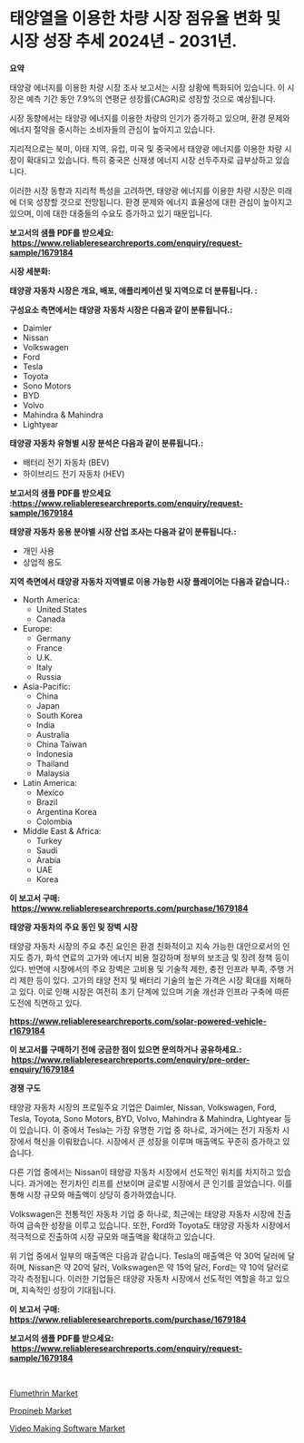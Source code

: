 <p><h1>태양열을 이용한 차량 시장 점유율 변화 및 시장 성장 추세 2024년 - 2031년.</h1></p><p><strong>요약</strong></p>
<p><p>태양광 에너지를 이용한 차량 시장 조사 보고서는 시장 상황에 특화되어 있습니다. 이 시장은 예측 기간 동안 7.9%의 연평균 성장률(CAGR)로 성장할 것으로 예상됩니다.</p><p>시장 동향에서는 태양광 에너지를 이용한 차량의 인기가 증가하고 있으며, 환경 문제와 에너지 절약을 중시하는 소비자들의 관심이 높아지고 있습니다.</p><p>지리적으로는 북미, 아태 지역, 유럽, 미국 및 중국에서 태양광 에너지를 이용한 차량 시장이 확대되고 있습니다. 특히 중국은 신재생 에너지 시장 선두주자로 급부상하고 있습니다.</p><p>이러한 시장 동향과 지리적 특성을 고려하면, 태양광 에너지를 이용한 차량 시장은 미래에 더욱 성장할 것으로 전망됩니다. 환경 문제와 에너지 효율성에 대한 관심이 높아지고 있으며, 이에 대한 대중들의 수요도 증가하고 있기 때문입니다.</p></p>
<p><strong>보고서의 샘플 PDF를 받으세요: &nbsp;<a href="https://www.reliableresearchreports.com/enquiry/request-sample/1679184">https://www.reliableresearchreports.com/enquiry/request-sample/1679184</a></strong></p>
<p><strong>시장 세분화:</strong></p>
<p><strong> 태양광 자동차 시장은 개요, 배포, 애플리케이션 및 지역으로 더 분류됩니다. :</strong></p>
<p><strong>구성요소 측면에서는 태양광 자동차 시장은 다음과 같이 분류됩니다.:</strong></p>
<p><ul><li>Daimler</li><li>Nissan</li><li>Volkswagen</li><li>Ford</li><li>Tesla</li><li>Toyota</li><li>Sono Motors</li><li>BYD</li><li>Volvo</li><li>Mahindra & Mahindra</li><li>Lightyear</li></ul></p>
<p><strong> 태양광 자동차 유형별 시장 분석은 다음과 같이 분류됩니다.:</strong></p>
<p><ul><li>배터리 전기 자동차 (BEV)</li><li>하이브리드 전기 자동차 (HEV)</li></ul></p>
<p><strong>보고서의 샘플 PDF를 받으세요 :<a href="https://www.reliableresearchreports.com/enquiry/request-sample/1679184">https://www.reliableresearchreports.com/enquiry/request-sample/1679184</a></strong></p>
<p><strong> 태양광 자동차 응용 분야별 시장 산업 조사는 다음과 같이 분류됩니다.:</strong></p>
<p><ul><li>개인 사용</li><li>상업적 용도</li></ul></p>
<p><strong>지역 측면에서 태양광 자동차 지역별로 이용 가능한 시장 플레이어는 다음과 같습니다.:</strong></p>
<p><ul>
    <li>
        North America:
        <ul>
            <li>United States</li>
            <li>Canada</li>
        </ul>
    </li>
    <li>
        Europe:
        <ul>
            <li>Germany</li>
            <li>France</li>
            <li>U.K.</li>
            <li>Italy</li>
            <li>Russia</li>
        </ul>
    </li>
    <li>
        Asia-Pacific:
        <ul>
            <li>China</li>
            <li>Japan</li>
            <li>South Korea</li>
            <li>India</li>
            <li>Australia</li>
            <li>China Taiwan</li>
            <li>Indonesia</li>
            <li>Thailand</li>
            <li>Malaysia</li>
        </ul>
    </li>
    <li>
        Latin America:
        <ul>
            <li>Mexico</li>
            <li>Brazil</li>
            <li>Argentina Korea</li>
            <li>Colombia</li>
        </ul>
    </li>
    <li>
        Middle East & Africa:
        <ul>
            <li>Turkey</li>
            <li>Saudi</li>
            <li>Arabia</li>
            <li>UAE</li>
            <li>Korea</li>
        </ul>
    </li>
    </ul></p>
<p><strong>이 보고서 구매: &nbsp;<a href="https://www.reliableresearchreports.com/purchase/1679184">https://www.reliableresearchreports.com/purchase/1679184</a></strong></p>
<p><strong>태양광 자동차의 주요 동인 및 장벽 시장</strong></p>
<p><p>태양광 자동차 시장의 주요 추진 요인은 환경 친화적이고 지속 가능한 대안으로서의 인지도 증가, 화석 연료의 고가와 에너지 비용 절강하며 정부의 보조금 및 장려 정책 등이 있다. 반면에 시장에서의 주요 장벽은 고비용 및 기술적 제한, 충전 인프라 부족, 주행 거리 제한 등이 있다. 고가의 태양 전지 및 배터리 기술의 높은 가격은 시장 확대를 저해하고 있다. 이로 인해 시장은 여전히 초기 단계에 있으며 기술 개선과 인프라 구축에 따른 도전에 직면하고 있다.</p></p>
<p><strong><a href="https://www.reliableresearchreports.com/solar-powered-vehicle-r1679184">https://www.reliableresearchreports.com/solar-powered-vehicle-r1679184</a></strong></p>
<p><strong>이 보고서를 구매하기 전에 궁금한 점이 있으면 문의하거나 공유하세요.: &nbsp;<a href="https://www.reliableresearchreports.com/enquiry/pre-order-enquiry/1679184">https://www.reliableresearchreports.com/enquiry/pre-order-enquiry/1679184</a></strong></p>
<p><strong>경쟁 구도</strong></p>
<p><p>태양광 자동차 시장의 프로밀주요 기업은 Daimler, Nissan, Volkswagen, Ford, Tesla, Toyota, Sono Motors, BYD, Volvo, Mahindra & Mahindra, Lightyear 등이 있습니다. 이 중에서 Tesla는 가장 유명한 기업 중 하나로, 과거에는 전기 자동차 시장에서 혁신을 이뤄왔습니다. 시장에서 큰 성장을 이루며 매출액도 꾸준히 증가하고 있습니다.</p><p>다른 기업 중에서는 Nissan이 태양광 자동차 시장에서 선도적인 위치를 차지하고 있습니다. 과거에는 전기차인 리프를 선보이며 글로벌 시장에서 큰 인기를 끌었습니다. 이를 통해 시장 규모와 매출액이 상당히 증가하였습니다.</p><p>Volkswagen은 전통적인 자동차 기업 중 하나로, 최근에는 태양광 자동차 시장에 진출하여 급속한 성장을 이루고 있습니다. 또한, Ford와 Toyota도 태양광 자동차 시장에서 적극적으로 진출하여 시장 규모와 매출액을 확대하고 있습니다.</p><p>위 기업 중에서 일부의 매출액은 다음과 같습니다. Tesla의 매출액은 약 30억 달러에 달하며, Nissan은 약 20억 달러, Volkswagen은 약 15억 달러, Ford는 약 10억 달러로 각각 측정됩니다. 이러한 기업들은 태양광 자동차 시장에서 선도적인 역할을 하고 있으며, 지속적인 성장이 기대됩니다.</p></p>
<p><strong>이 보고서 구매: &nbsp; <a href="https://www.reliableresearchreports.com/purchase/1679184">https://www.reliableresearchreports.com/purchase/1679184</a></strong></p>
<p><strong>보고서의 샘플 PDF를 받으세요: &nbsp;<a href="https://www.reliableresearchreports.com/enquiry/request-sample/1679184">https://www.reliableresearchreports.com/enquiry/request-sample/1679184</a></strong><strong></strong></p>
<p>&nbsp;</p>
<p><p><a href="https://www.linkedin.com/pulse/flumethrin-market-offer-valuable-insights-size-share-trends-projections-7lsie?trackingId=MTUYuYMR2HNCQrvKcL2FkA%3D%3D">Flumethrin Market</a></p><p><a href="https://www.linkedin.com/pulse/propineb-market-insights-players-forecast-till-2031-firmotion-uev0e?trackingId=YDvUvQZf6S3yb0F3iNXU3g%3D%3D">Propineb Market</a></p><p><a href="https://github.com/moyahfrancoestellec51j635wcx/Market-Research-Report-List-2/blob/main/video-making-software-market.md">Video Making Software Market</a></p></p>